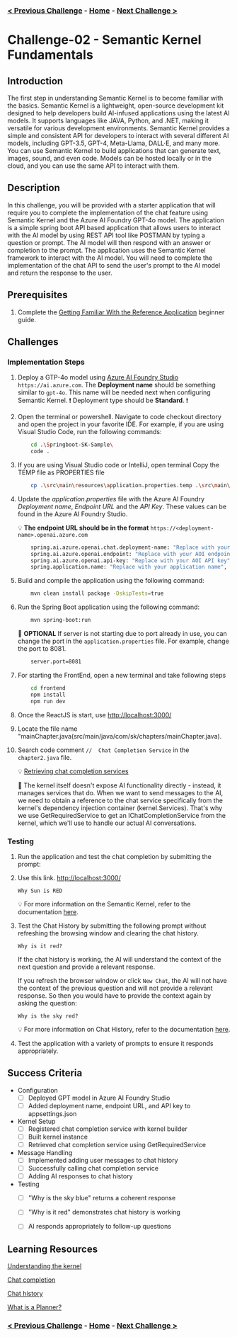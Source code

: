### [< Previous Challenge](./Challenge-01.md) - [**Home**](../README.md) - [Next Challenge >](./Challenge-03.md)

# Challenge-02 - Semantic Kernel Fundamentals

## Introduction

The first step in understanding Semantic Kernel is to become familiar with the basics. Semantic Kernel is a lightweight, open-source development kit designed to help developers build AI-infused applications using the latest AI models. It supports languages like JAVA, Python, and .NET, making it versatile for various development environments. Semantic Kernel provides a simple and consistent API for developers to interact with several different AI models, including GPT-3.5, GPT-4, Meta-Llama, DALL·E, and many more. You can use Semantic Kernel to build applications that can generate text, images, sound, and even code. Models can be hosted locally or in the cloud, and you can use the same API to interact with them.

## Description

In this challenge, you will be provided with a starter application that will require you to complete the implementation of the chat feature using Semantic Kernel and the Azure AI Foundry GPT-4o model. The application is a simple spring boot API based application that allows users to interact with the AI model by using REST API tool like POSTMAN by typing a question or prompt. The AI model will then respond with an answer or completion to the prompt. The application uses the Semantic Kernel framework to interact with the AI model. You will need to complete the implementation of the chat API to send the user's prompt to the AI model and return the response to the user.

## Prerequisites

1. Complete the [Getting Familiar With the Reference Application](./Resources/Supporting%20Challenges/Challenge-02-Reference-App.md) beginner guide.

## Challenges

### Implementation Steps

1. Deploy a GTP-4o model using  [Azure AI Foundry Studio](https://ai.azure.com) `https://ai.azure.com`. The **Deployment name** should be something similar to ``` gpt-4o ```. This name will be needed next when configuring Semantic Kernel. :exclamation: Deployment type should be **Standard**. :exclamation:
2. Open the terminal or powershell. Navigate to code checkout directory and open the project in your favorite IDE. For example, if you are using Visual Studio Code, run the following commands:  
    ```bash
        cd .\Springboot-SK-Sample\
        code .
    ```
4. If you are using Visual Studio code or IntelliJ, open terminal Copy the TEMP file as PROPERTIES file
    ```bash
        cp .\src\main\resources\application.properties.temp .\src\main\resources\application.properties
    ```
3. Update the *application.properties* file with the Azure AI Foundry *Deployment name*, *Endpoint URL* and the *API Key*. These values can be found in the Azure AI Foundry Studio.

    :bulb: **The endpoint URL should be in the format** ```https://<deployment-name>.openai.azure.com```

    ```bash
        spring.ai.azure.openai.chat.deployment-name: "Replace with your AOI deployment name",
        spring.ai.azure.openai.endpoint: "Replace with your AOI endpoint",
        spring.ai.azure.openai.api-key: "Replace with your AOI API key",
        spring.application.name: "Replace with your application name",
    ```

4. Build and compile the application using the following command:

    ```bash
        mvn clean install package -DskipTests=true
    ```
5. Run the Spring Boot application using the following command:

    ```bash
        mvn spring-boot:run
    ```
   :pushpin: **OPTIONAL** If server is not starting due to port already in use, you can change the port in the `application.properties` file. For example, change the port to 8081.
    
    ```bash
        server.port=8081
    ```
6. For starting the FrontEnd, open a new terminal and take following steps
    ```bash
        cd frontend
        npm install
        npm run dev
    ```
6. Once the ReactJS is start, use [http://localhost:3000/](http://localhost:3000/)
6. Locate the file name "mainChapter.java(src/main/java/com/sk/chapters/mainChapter.java).
7. Search code comment `//  Chat Completion Service` in the `chapter2.java` file.

    :bulb: [Retrieving chat completion services](https://learn.microsoft.com/en-us/semantic-kernel/concepts/ai-services/chat-completion/?tabs=csharp-AzureOpenAI%2Cpython-AzureOpenAI%2Cjava-AzureOpenAI&pivots=programming-language-java#retrieving-chat-completion-services)

    :pushpin:  The kernel itself doesn't expose AI functionality directly - instead, it manages services that do. When we want to send messages to the AI, we need to obtain a reference to the chat service specifically from the kernel's dependency injection container (kernel.Services). That's why we use GetRequiredService to get an IChatCompletionService from the kernel, which we'll use to handle our actual AI conversations.


### Testing

1. Run the application and test the chat completion by submitting the prompt:
2. Use this link. [http://localhost:3000/](http://localhost:3000/)


    ```text
    Why Sun is RED
    ```
    :bulb: For more information on the Semantic Kernel, refer to the documentation [here](https://learn.microsoft.com/en-us/semantic-kernel/concepts/kernel?pivots=programming-language-java).

1. Test the Chat History by submitting the following prompt without refreshing the browsing window and clearing the chat history.

    ```text
    Why is it red?
    ```

    If the chat history is working, the AI will understand the context of the next question  and provide a relevant response.

    If you refresh the browser window or click `New Chat`, the AI will not have the context of the previous question and will not provide a relevant response. So then you would have to provide the context again by asking the question:

    ```text
    Why is the sky red?
    ```

    :bulb: For more information on Chat History, refer to the documentation [here](https://learn.microsoft.com/en-us/semantic-kernel/concepts/ai-services/chat-completion/chat-history?pivots=programming-language-csharp).

1. Test the application with a variety of prompts to ensure it responds appropriately.

## Success Criteria

- Configuration
  - [ ] Deployed GPT model in Azure AI Foundry Studio
  - [ ] Added deployment name, endpoint URL, and API key to appsettings.json
- Kernel Setup
  - [ ] Registered chat completion service with kernel builder
  - [ ] Built kernel instance
  - [ ] Retrieved chat completion service using GetRequiredService
- Message Handling
  - [ ] Implemented adding user messages to chat history
  - [ ] Successfully calling chat completion service
  - [ ] Adding AI responses to chat history
- Testing
  - [ ] "Why is the sky blue" returns a coherent response
  - [ ] "Why is it red" demonstrates chat history is working
  - [ ] AI responds appropriately to follow-up questions


## Learning Resources

[Understanding the kernel](https://learn.microsoft.com/en-us/semantic-kernel/concepts/kernel?pivots=programming-language-csharp)

[Chat completion](https://learn.microsoft.com/en-us/semantic-kernel/concepts/ai-services/chat-completion/?tabs=csharp-AzureOpenAI%2Cpython-AzureOpenAI%2Cjava-AzureOpenAI&pivots=programming-language-csharp)

[Chat history](https://learn.microsoft.com/en-us/semantic-kernel/concepts/ai-services/chat-completion/chat-history?pivots=programming-language-csharp)

[What is a Planner?](https://learn.microsoft.com/en-us/semantic-kernel/concepts/planning?pivots=programming-language-csharp)

### [< Previous Challenge](./Challenge-01.md) - **[Home](../README.md)** - [Next Challenge >](./Challenge-03.md)
